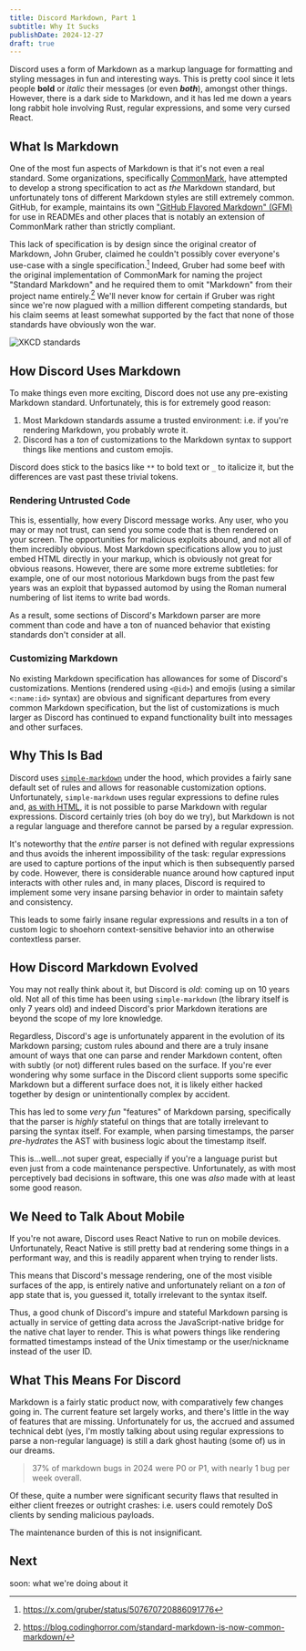 ```yaml
---
title: Discord Markdown, Part 1
subtitle: Why It Sucks
publishDate: 2024-12-27
draft: true
---
```


Discord uses a form of Markdown as a markup language for formatting and styling
messages in fun and interesting ways. This is pretty cool since it lets people
**bold** or _italic_ their messages (or even **_both_**), amongst other things.
However, there is a dark side to Markdown, and it has led me down a years long
rabbit hole involving Rust, regular expressions, and some very cursed React.

## What Is Markdown

One of the most fun aspects of Markdown is that it's not even a real standard.
Some organizations, specifically [CommonMark](https://commonmark.org/), have
attempted to develop a strong specification to act as _the_ Markdown standard,
but unfortunately tons of different Markdown styles are still extremely common.
GitHub, for example, maintains its own
["GitHub Flavored Markdown" (GFM)](https://github.github.com/gfm/) for use in
READMEs and other places that is notably an extension of CommonMark rather than
strictly compliant.

This lack of specification is by design since the original creator of Markdown,
John Gruber, claimed he couldn't possibly cover everyone's use-case with a
single specification.[^1] Indeed, Gruber had some beef with the original
implementation of CommonMark for naming the project "Standard Markdown" and he
required them to omit "Markdown" from their project name entirely.[^2] We'll
never know for certain if Gruber was right since we're now plagued with a
million different competing standards, but his claim seems at least somewhat
supported by the fact that none of those standards have obviously won the war.

[^1]: https://x.com/gruber/status/507670720886091776

[^2]: https://blog.codinghorror.com/standard-markdown-is-now-common-markdown/

![XKCD standards](https://imgs.xkcd.com/comics/standards.png)

## How Discord Uses Markdown

To make things even more exciting, Discord does not use any pre-existing
Markdown standard. Unfortunately, this is for extremely good reason:

1. Most Markdown standards assume a trusted environment: i.e. if you're
   rendering Markdown, you probably wrote it.
2. Discord has a _ton_ of customizations to the Markdown syntax to support
   things like mentions and custom emojis.

Discord does stick to the basics like `**` to bold text or `_` to italicize it,
but the differences are vast past these trivial tokens.

### Rendering Untrusted Code

This is, essentially, how every Discord message works. Any user, who you may or
may not trust, can send you some code that is then rendered on your screen. The
opportunities for malicious exploits abound, and not all of them incredibly
obvious. Most Markdown specifications allow you to just embed HTML directly in
your markup, which is obviously not great for obvious reasons. However, there
are some more extreme subtleties: for example, one of our most notorious
Markdown bugs from the past few years was an exploit that bypassed automod by
using the Roman numeral numbering of list items to write bad words.

As a result, some sections of Discord's Markdown parser are more comment than
code and have a ton of nuanced behavior that existing standards don't consider
at all.

### Customizing Markdown

No existing Markdown specification has allowances for some of Discord's
customizations. Mentions (rendered using `<@id>`) and emojis (using a similar
`<:name:id>` syntax) are obvious and significant departures from every common
Markdown specification, but the list of customizations is much larger as Discord
has continued to expand functionality built into messages and other surfaces.

## Why This Is Bad

Discord uses [`simple-markdown`](https://www.npmjs.com/package/simple-markdown)
under the hood, which provides a fairly sane default set of rules and allows for
reasonable customization options. Unfortunately, `simple-markdown` uses regular
expressions to define rules and,
[as with HTML](https://stackoverflow.com/a/1732454), it is not possible to parse
Markdown with regular expressions. Discord certainly tries (oh boy do we try),
but Markdown is not a regular language and therefore cannot be parsed by a
regular expression.

It's noteworthy that the _entire_ parser is not defined with regular expressions
and thus avoids the inherent impossibility of the task: regular expressions are
used to capture portions of the input which is then subsequently parsed by code.
However, there is considerable nuance around how captured input interacts with
other rules and, in many places, Discord is required to implement some very
insane parsing behavior in order to maintain safety and consistency.

This leads to some fairly insane regular expressions and results in a ton of
custom logic to shoehorn context-sensitive behavior into an otherwise
contextless parser.

## How Discord Markdown Evolved

You may not really think about it, but Discord is _old_: coming up on 10 years
old. Not all of this time has been using `simple-markdown` (the library itself
is only 7 years old) and indeed Discord's prior Markdown iterations are beyond
the scope of my lore knowledge.

Regardless, Discord's age is unfortunately apparent in the evolution of its
Markdown parsing; custom rules abound and there are a truly insane amount of
ways that one can parse and render Markdown content, often with subtly (or not)
different rules based on the surface. If you're ever wondering why some surface
in the Discord client supports some specific Markdown but a different surface
does not, it is likely either hacked together by design or unintentionally
complex by accident.

This has led to some _very fun_ "features" of Markdown parsing, specifically
that the parser is _highly_ stateful on things that are totally irrelevant to
parsing the syntax itself. For example, when parsing timestamps, the parser
_pre-hydrates_ the AST with business logic about the timestamp itself.

This is...well...not super great, especially if you're a language purist but
even just from a code maintenance perspective. Unfortunately, as with most
perceptively bad decisions in software, this one was _also_ made with at least
some good reason.

## We Need to Talk About Mobile

If you're not aware, Discord uses React Native to run on mobile devices.
Unfortunately, React Native is still pretty bad at rendering some things in a
performant way, and this is readily apparent when trying to render lists.

This means that Discord's message rendering, one of the most visible surfaces of
the app, is entirely native and unfortunately reliant on a _ton_ of app state
that is, you guessed it, totally irrelevant to the syntax itself.

Thus, a good chunk of Discord's impure and stateful Markdown parsing is actually
in service of getting data across the JavaScript-native bridge for the native
chat layer to render. This is what powers things like rendering formatted
timestamps instead of the Unix timestamp or the user/nickname instead of the
user ID.

## What This Means For Discord

Markdown is a fairly static product now, with comparatively few changes going
in. The current feature set largely works, and there's little in the way of
features that are missing. Unfortunately for us, the accrued and assumed
technical debt (yes, I'm mostly talking about using regular expressions to parse
a non-regular language) is still a dark ghost hauting (some of) us in our
dreams.

> 37% of markdown bugs in 2024 were P0 or P1, with nearly 1 bug per week
> overall.

Of these, quite a number were significant security flaws that resulted in either
client freezes or outright crashes: i.e. users could remotely DoS clients by
sending malicious payloads.

The maintenance burden of this is not insignificant.

## Next

soon: what we're doing about it
